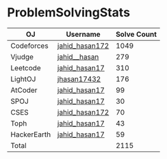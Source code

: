 # ProblemSolvingStats


| OJ | Username | Solve Count |
| -- | -------- | ----------- |
| Codeforces | [jahid_hasan172](https://codeforces.com/profile/jahid_hasan172) | 1049 |
| Vjudge | [jahid__hasan](https://vjudge.net/user/jahid__hasan) | 279 |
| Leetcode | [jahid_hasan17](https://leetcode.com/u/jahid_hasan17/) | 310 |
| LightOJ | [jhasan17432](https://lightoj.com/user/jhasan17432) | 176 | 
| AtCoder | [jahid_hasan17](https://atcoder.jp/users/jahid_hasan17) | 99 |
| SPOJ | [jahid_hasan17](https://www.spoj.com/users/jahid_hasan17/) | 30 | 
| CSES | [jahid_hasan172](https://cses.fi/user/43436) | 70 |
| Toph | [jahid_hasan17](https://toph.co/u/jahid_hasan17) | 43 |
| HackerEarth | [jahid_hasan17](https://www.hackerearth.com/@jahid_hasan17) | 59 |
| Total | | 2115 |
